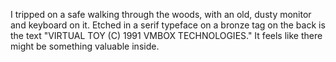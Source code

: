 I tripped on a safe walking through the woods, with an old, dusty monitor and keyboard on it. Etched in a serif typeface on a bronze tag on the back is the text "VIRTUAL TOY (C) 1991 VMBOX TECHNOLOGIES." It feels like there might be something valuable inside.
